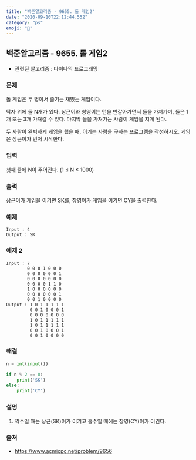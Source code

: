 ```yaml
---
title: "백준알고리즘 - 9655. 돌 게임2"
date: "2020-09-10T22:12:44.552"
category: "ps"
emoji: "🌄"
---
```


## 백준알고리즘 - 9655. 돌 게임2

- 관련된 알고리즘 : 다이나믹 프로그래밍

### 문제

돌 게임은 두 명이서 즐기는 재밌는 게임이다.

탁자 위에 돌 N개가 있다. 상근이와 창영이는 턴을 번갈아가면서 돌을 가져가며, 돌은 1개 또는 3개 가져갈 수 있다. 마지막 돌을 가져가는 사람이 게임을 지게 된다.

두 사람이 완벽하게 게임을 했을 때, 이기는 사람을 구하는 프로그램을 작성하시오. 게임은 상근이가 먼저 시작한다.

### 입력

첫째 줄에 N이 주어진다. (1 ≤ N ≤ 1000)

### 출력

상근이가 게임을 이기면 SK를, 창영이가 게임을 이기면 CY을 출력한다.

### 예제

```
Input : 4
Output : SK
```

### 예제 2

```
Input : 7
        0 0 0 1 0 0 0
        0 0 0 0 0 0 1
        0 0 0 0 0 0 0
        0 0 0 0 1 1 0
        1 0 0 0 0 0 0
        0 0 0 0 0 0 1
        0 0 1 0 0 0 0
Output : 1 0 1 1 1 1 1
         0 0 1 0 0 0 1
         0 0 0 0 0 0 0
         1 0 1 1 1 1 1
         1 0 1 1 1 1 1
         0 0 1 0 0 0 1
         0 0 1 0 0 0 0
```

### 해결

```python
n = int(input())

if n % 2 == 0:
    print('SK')
else:
    print('CY')
```

### 설명

1. 짝수일 때는 상근(SK)이가 이기고 홀수일 때에는 창영(CY)이가 이긴다.

### 출처

- https://www.acmicpc.net/problem/9656